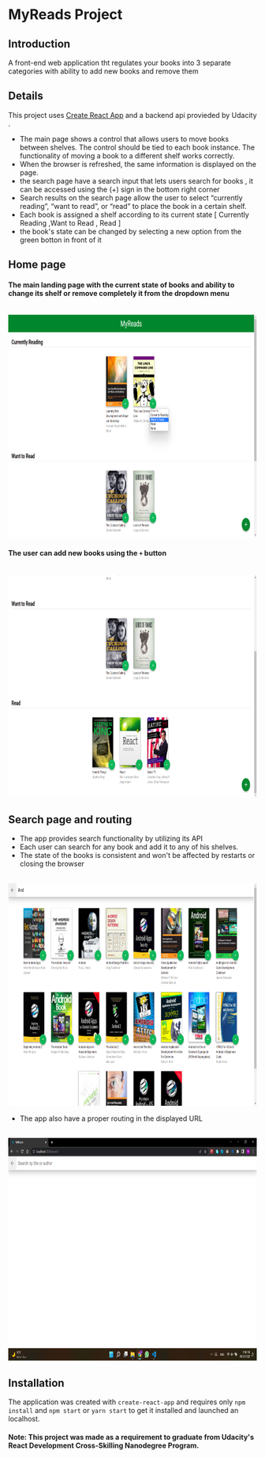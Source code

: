 # MyReads Project

## Introduction 

A front-end web application tht regulates your books into 3 separate categories with ability to add new books and remove them

## Details

This project uses  [Create React App](https://github.com/facebookincubator/create-react-app)
 and a backend api provieded by Udacity .
* The main page shows a control that allows users to move books between shelves. The control should be tied to each book instance. The functionality of moving a book to a different shelf works correctly.
* When the browser is refreshed, the same information is displayed on the page.
* the search page have a search input that lets users search for books , it can be accessed using the (+) sign in the bottom right corner
*  Search results on the search page allow the user to select “currently reading”, “want to read”, or “read” to place the book in a certain shelf.
*  Each book is assigned a shelf according to its current state [ Currently Reading ,Want to Read , Read  ]  
*  the book's state can be changed by selecting a new option from the green botton in front of it

## Home page

#### The main landing page with the current state of books and ability to change its shelf or remove completely it from the dropdown menu

<br>
 <img src="Screenshots/main.png" alt="Main" width=800 height= 450 />
<br>

#### The user can add new books using the `+` button

<br>
 <img src="Screenshots/2.png" alt="Main" width=800 height= 450 />
<br>

 
## Search page and routing

* The app provides search functionality by utilizing its API 
* Each user can search for any book and add it to any of his shelves.
* The state of the books is consistent and won't be affected by restarts or closing the browser
 
 <br>
 <img src="Screenshots/search.png" alt="Main" width=800 height= 450 />
<br>

* The app also have a proper routing in the displayed URL

 <br>
 <img src="Screenshots/route.png" alt="Main" width=800 height= 450 />
<br>

 
## Installation 
 The application was created with `create-react-app` and requires only `npm install` and `npm start` or `yarn start` to get it installed and launched an localhost.

#### Note: This project was made as a requirement to graduate from Udacity's React Development Cross-Skilling Nanodegree Program.
